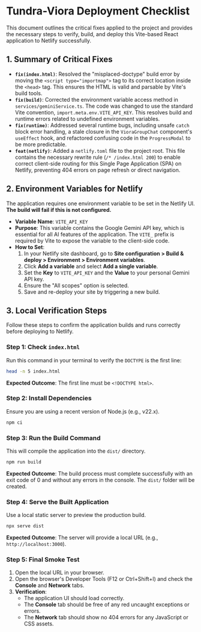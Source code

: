 # Tundra-Viora Deployment Checklist

This document outlines the critical fixes applied to the project and provides the necessary steps to verify, build, and deploy this Vite-based React application to Netlify successfully.

## 1. Summary of Critical Fixes

- **`fix(index.html)`**: Resolved the "misplaced-doctype" build error by moving the `<script type="importmap">` tag to its correct location inside the `<head>` tag. This ensures the HTML is valid and parsable by Vite's build tools.
- **`fix(build)`**: Corrected the environment variable access method in `services/geminiService.ts`. The code was changed to use the standard Vite convention, `import.meta.env.VITE_API_KEY`. This resolves build and runtime errors related to undefined environment variables.
- **`fix(runtime)`**: Addressed several runtime bugs, including unsafe `catch` block error handling, a stale closure in the `VioraGroupChat` component's `useEffect` hook, and refactored confusing code in the `ProgressModal` to be more predictable.
- **`feat(netlify)`**: Added a `netlify.toml` file to the project root. This file contains the necessary rewrite rule (`/* /index.html 200`) to enable correct client-side routing for this Single Page Application (SPA) on Netlify, preventing 404 errors on page refresh or direct navigation.

## 2. Environment Variables for Netlify

The application requires one environment variable to be set in the Netlify UI. **The build will fail if this is not configured.**

-   **Variable Name**: `VITE_API_KEY`
-   **Purpose**: This variable contains the Google Gemini API key, which is essential for all AI features of the application. The `VITE_` prefix is required by Vite to expose the variable to the client-side code.
-   **How to Set**:
    1.  In your Netlify site dashboard, go to **Site configuration > Build & deploy > Environment > Environment variables**.
    2.  Click **Add a variable** and select **Add a single variable**.
    3.  Set the **Key** to `VITE_API_KEY` and the **Value** to your personal Gemini API key.
    4.  Ensure the "All scopes" option is selected.
    5.  Save and re-deploy your site by triggering a new build.

## 3. Local Verification Steps

Follow these steps to confirm the application builds and runs correctly before deploying to Netlify.

### Step 1: Check `index.html`
Run this command in your terminal to verify the `DOCTYPE` is the first line:
```bash
head -n 5 index.html
```
**Expected Outcome**: The first line must be `<!DOCTYPE html>`.

### Step 2: Install Dependencies
Ensure you are using a recent version of Node.js (e.g., v22.x).
```bash
npm ci
```

### Step 3: Run the Build Command
This will compile the application into the `dist/` directory.
```bash
npm run build
```
**Expected Outcome**: The build process must complete successfully with an exit code of 0 and without any errors in the console. The `dist/` folder will be created.

### Step 4: Serve the Built Application
Use a local static server to preview the production build.
```bash
npx serve dist
```
**Expected Outcome**: The server will provide a local URL (e.g., `http://localhost:3000`).

### Step 5: Final Smoke Test
1.  Open the local URL in your browser.
2.  Open the browser's Developer Tools (F12 or Ctrl+Shift+I) and check the **Console** and **Network** tabs.
3.  **Verification**:
    -   The application UI should load correctly.
    -   The **Console** tab should be free of any red uncaught exceptions or errors.
    -   The **Network** tab should show no 404 errors for any JavaScript or CSS assets.